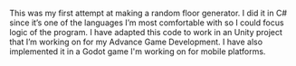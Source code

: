This was my first attempt at making a random floor generator.  I did it in C# since it’s one of the languages I’m most comfortable with so I could focus logic of the program.  I have adapted this code to work in an Unity project that I’m working on for my Advance Game Development.  I have also implemented it in a Godot game I'm working on for mobile platforms.
